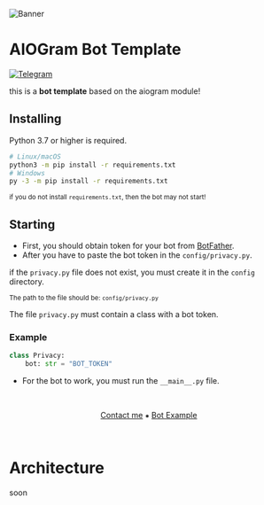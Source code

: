 ![Banner](https://user-images.githubusercontent.com/79407681/221333441-41052ac1-38a0-4ddb-a7b6-1e47f01af470.png)

AIOGram Bot Template
====================

[![Telegram](https://img.shields.io/badge/-Contact-2f3136?style=for-the-badge&logo=telegram)](https://t.me/lantrik)

this is a **bot template** based on the aiogram module!

Installing
----------

Python 3.7 or higher is required.

``` sh
# Linux/macOS
python3 -m pip install -r requirements.txt
# Windows
py -3 -m pip install -r requirements.txt
```

<sup>if you do not install `requirements.txt`, then the bot may not start!</sup>

Starting
--------

- First, you should obtain token for your bot from [BotFather](https://t.me/BotFather).
- After you have to paste the bot token in the `config/privacy.py`.

if the `privacy.py` file does not exist, you must create it in the `config` directory.

<sup>The path to the file should be: `config/privacy.py`</sup>

The file `privacy.py` must contain a class with a bot token.

### Example

```py
class Privacy:
    bot: str = "BOT_TOKEN"
```

- For the bot to work, you must run the `__main__.py` file.

<br>
<p align="center">
    <a href="https://t.me/lantrik">Contact me</a>
    ⁕
    <a href="https://t.me/tiktok_downloader_example_bot">Bot Example</a>
</p>
<br>


Architecture
============

soon
